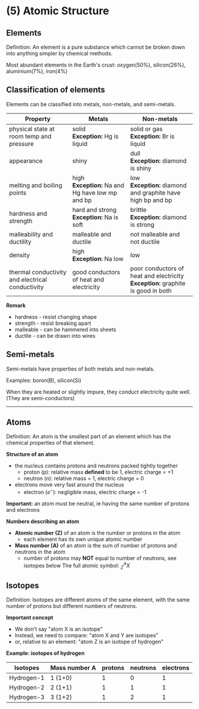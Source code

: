 # (5) Atomic Structure


## Elements

Definition: An element is a pure substance which cannot be broken down into anything simpler by chemical methods.

Most abundant elements in the Earth's crust: oxygen(50%), silicon(26%), aluminium(7%), iron(4%)

## Classification of elements
Elements can be classified into metals, non-metals, and semi-metals.

| Property                                         | Metals                                              | Non-metals                                                                         |
| ------------------------------------------------ | --------------------------------------------------- | ---------------------------------------------------------------------------------- |
| physical state at room temp and pressure         | solid<br>**Exception:** Hg is liquid                | solid or gas<br>**Exception:** Br is liquid                                        |
| appearance                                       | shiny                                               | dull<br>**Exception:** diamond is shiny                                            |
| melting and boiling points                       | high<br>**Exception:** Na and Hg have low mp and bp | low<br>**Exception:** diamond and graphite have high bp and bp                     |
| hardness and strength                            | hard and strong<br>**Exception:** Na is soft        | brittle<br>**Exception:** diamond is strong                                        |
| malleability and ductility                       | malleable and ductile                               | not malleable and not ductile                                                      |
| density                                          | high<br>**Exception:** Na low                       | low                                                                                |
| thermal conductivity and electrical conductivity | good conductors of heat and electricity             | poor conductors of heat and electricity<br>**Exception:** graphite is good in both |

**Remark**
- hardness - resist changing shape
- strength - resist breaking apart
- malleable - can be hammered into sheets
- ductile - can be drawn into wires

## Semi-metals
Semi-metals have properties of both metals and non-metals.

Examples: boron(B), silicon(Si)

When they are heated or slightly impure, they conduct electricity quite well. (They are semi-conductors)

---
## Atoms

Definition: An atom is the smallest part of an element which has the chemical properties of that element.

**Structure of an atom**
- the nucleus contains protons and neutrons packed tightly together
	- proton (p): relative mass **defined** to be 1, electric charge = +1
	- neutron (n): relative mass = 1, electric charge = 0
- electrons move very fast around the nucleus
	- electron ($e^-$): negligible mass, electric charge = -1

**Important:** an atom must be neutral, ie having the same number of protons and electrons

**Numbers describing an atom**
- **Atomic number (Z)** of an atom is the number or protons in the atom
	- each element has its own unique atomic number
- **Mass number (A)** of an atom is the sum of number of protons and neutrons in the atom
	- number of protons may **NOT** equal to number of neutrons, see isotopes below
The full atomic symbol: $^A_ZX$

## Isotopes
Definition: Isotopes are different atoms of the same element, with the same number of protons but different numbers of neutrons.

**Important concept**
- We don't say "atom X is an isotope"
- Instead, we need to compare: "atom X and Y are isotopes"
- or, relative to an element: "atom Z is an isotope of hydrogen"

**Example: isotopes of hydrogen**

| Isotopes   | Mass number A | protons | neutrons | electrons |
| ---------- | ------------- | ------- | -------- | --------- |
| Hydrogen-1 | 1 (1+0)       | 1       | 0        | 1         |
| Hydrogen-2 | 2 (1+1)       | 1       | 1        | 1         |
| Hydrogen-3 | 3 (1+2)       | 1       | 2        | 1         |
